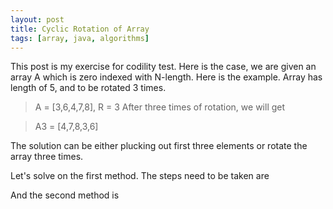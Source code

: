 ```yaml
---
layout: post
title: Cyclic Rotation of Array 
tags: [array, java, algorithms]
---
```


This post is my exercise for codility test. Here is the case, we are given an array A which is zero indexed with N-length. Here is the example. Array has length of 5, and to be rotated 3 times. 
> A = [3,6,4,7,8], R = 3
After three times of rotation, we will get

>A3 = [4,7,8,3,6]

The solution can be either plucking out first three elements or rotate the array three times.

Let's solve on the first method.
The steps need to be taken are

And the second method is
